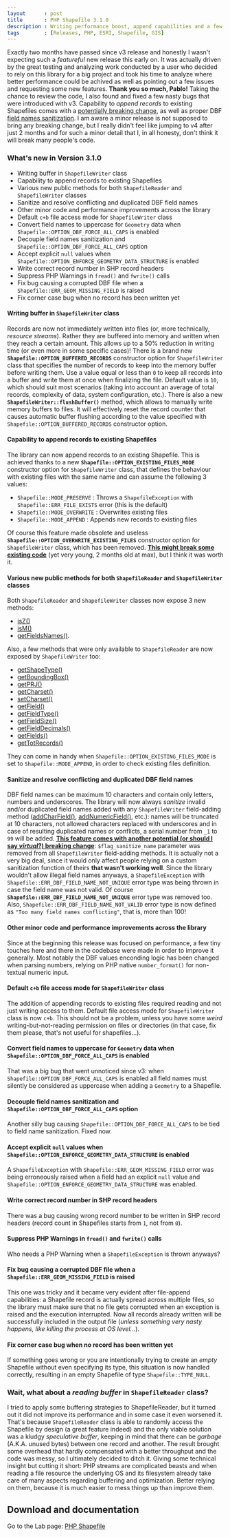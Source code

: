 ```yaml
---
layout      : post
title       : PHP Shapefile 3.1.0
description : Writing performance boost, append capabilities and a few bugfixes
tags        : [Releases, PHP, ESRI, Shapefile, GIS]
---
```



Exactly two months have passed since v3 release and honestly I wasn't expecting such a *featureful* new release this early on. It was actually driven by the great testing and analyzing work conducted by a user who decided to rely on this library for a big project and took his time to analyze where better performance could be achived as well as pointing out a few issues and requesting some new features. **Thank you so much, Pablo!**
Taking the chance to review the code, I also found and fixed a few nasty bugs that were introduced with v3.
Capability to *append records* to existing Shapefiles comes with a [potentially breaking change](#capability-to-append-records-to-existing-shapefiles), as well as proper DBF [field names sanitization](#sanitize-and-resolve-conflicting-and-duplicated-dbf-field-names). I am aware a minor release is not supposed to bring any breaking change, but I really didn't feel like jumping to v4 after just 2 months and for such a minor detail that I, in all honesty, don't think it will break many people's code.


### What's new in Version 3.1.0
- Writing buffer in `ShapefileWriter` class
- Capability to append records to existing Shapefiles
- Various new public methods for both `ShapefileReader` and `ShapefileWriter` classes
- Sanitize and resolve conflicting and duplicated DBF field names
- Other minor code and performance improvements across the library
- Default `c+b` file access mode for `ShapefileWriter` class
- Convert field names to uppercase for `Geometry` data when `Shapefile::OPTION_DBF_FORCE_ALL_CAPS` is enabled
- Decouple field names sanitization and `Shapefile::OPTION_DBF_FORCE_ALL_CAPS` option
- Accept explicit `null` values when `Shapefile::OPTION_ENFORCE_GEOMETRY_DATA_STRUCTURE` is enabled
- Write correct record number in SHP record headers
- Suppress PHP Warnings in `fread()` and `fwrite()` calls
- Fix bug causing a corrupted DBF file when a `Shapefile::ERR_GEOM_MISSING_FIELD` is raised
- Fix corner case bug when no record has been written yet


#### Writing buffer in `ShapefileWriter` class
Records are now not immediately written into files (or, more technically, *resource streams*). Rather they are buffered into memory and written when they reach a certain amount. This allows up to a 50% reduction in writing time (or even more in some specific cases)!
There is a brand new **`Shapefile::OPTION_BUFFERED_RECORDS`** constructor option for `ShapefileWriter` class that specifies the number of records to keep into the memory buffer before writing them. Use a value equal or less than `0` to keep all records into a buffer and write them at once when finalizing the file. Default value is `10`, which should suit most scenarios (taking into account an average of total records, complexity of data, system configuration, etc.).
There is also a new **`ShapefileWriter::flushBuffer()`** method, which allows to manually write memory buffers to files. It will effectively reset the record counter that causes automatic buffer flushing according to the value specified with `Shapefile::OPTION_BUFFERED_RECORDS` constructor option.


#### Capability to append records to existing Shapefiles
The library can now append records to an existing Shapefile. This is achieved thanks to a new **`Shapefile::OPTION_EXISTING_FILES_MODE`** constructor option for `ShapefileWriter` class, that defines the behaviour with existing files with the same name and can assume the following 3 values:
- `Shapefile::MODE_PRESERVE` : Throws a `ShapefileException` with `Shapefile::ERR_FILE_EXISTS` error (this is the default)
- `Shapefile::MODE_OVERWRITE` : Overwrites existing files
- `Shapefile::MODE_APPEND` : Appends new records to existing files

Of course this feature made obsolete and useless **`Shapefile::OPTION_OVERWRITE_EXISTING_FILES`** constructor option for `ShapefileWriter` class, which has been removed. <u><b>This might break some existing code</b></u> (yet very young, 2 months old at max), but I think it was worth it.


#### Various new public methods for both `ShapefileReader` and `ShapefileWriter` classes
Both `ShapefileReader` and `ShapefileWriter` classes now expose 3 new methods:
- [isZ()](/labs/php-shapefile/#shapefileisz)
- [isM()](/labs/php-shapefile/#shapefileism)
- [getFieldsNames()](/labs/php-shapefile/#shapefilegetfieldsnames).

Also, a few methods that were only available to `ShapefileReader` are now exposed by `ShapefileWriter` too:
- [getShapeType()](/labs/php-shapefile/#shapefilegetshapetype)
- [getBoundingBox()](/labs/php-shapefile/#shapefilegetboundingbox)
- [getPRJ()](/labs/php-shapefile/#shapefilegetprj)
- [getCharset()](/labs/php-shapefile/#shapefilegetcharset)
- [setCharset()](/labs/php-shapefile/#shapefilesetcharset)
- [getField()](/labs/php-shapefile/#shapefilegetfield)
- [getFieldType()](/labs/php-shapefile/#shapefilegetfieldtype)
- [getFieldSize()](/labs/php-shapefile/#shapefilegetfieldsize)
- [getFieldDecimals()](/labs/php-shapefile/#shapefilegetfielddecimals)
- [getFields()](/labs/php-shapefile/#shapefilegetfields)
- [getTotRecords()](/labs/php-shapefile/#shapefilegettotrecords)

They can come in handy when `Shapefile::OPTION_EXISTING_FILES_MODE` is set to `Shapefile::MODE_APPEND`, in order to check existing files definition.


#### Sanitize and resolve conflicting and duplicated DBF field names
DBF field names can be maximum 10 characters and contain only letters, numbers and underscores.
The library will now always *sanitize* invalid and/or duplicated field names added with any `ShapefileWriter` field-adding method ([addCharField()](/labs/php-shapefile/#shapefilewriteraddcharfield), [addNumericField()](/labs/php-shapefile/#shapefilewriteraddnumericfield), etc.): names will be truncated at 10 characters, not allowed characters replaced with underscores and in case of resulting duplicated names or conflicts, a serial number from `_1` to `99` will be added.
<u><b>This feature comes with another potential (or should I say <i>virtual</i>?) breaking change</b></u>: `$flag_sanitize_name` parameter was removed from all `ShapefileWriter` field-adding methods. It is actually not a very big deal, since it would only affect people relying on a custom sanitization function of theirs **that wasn't working well**. Since the library wouldn't allow illegal field names anyways, a `ShapefileException` with `Shapefile::ERR_DBF_FIELD_NAME_NOT_UNIQUE` error type was being thrown in case the field name was not valid.
Of course **`Shapefile::ERR_DBF_FIELD_NAME_NOT_UNIQUE`** error type was removed too.
Also, `Shapefile::ERR_DBF_FIELD_NAME_NOT_VALID` error type is now defined as `"Too many field names conflicting"`, that is, more than 100!


#### Other minor code and performance improvements across the library
Since at the beginning this release was focused on performance, a few tiny touches here and there in the codebase were made in order to improve it generally. Most notably the DBF values enconding logic has been changed when parsing numbers, relying on PHP native `number_format()` for non-textual numeric input.


#### Default `c+b` file access mode for `ShapefileWriter` class
The addition of appending records to existing files required reading and not just writing access to them. Default file access mode for `ShapefileWriter` class is now `c+b`. This should not be a problem, unless you have some *weird* writing-but-not-reading permission on files or directories (in that case, fix them please, that's not useful for shapefiles...).


#### Convert field names to uppercase for `Geometry` data when `Shapefile::OPTION_DBF_FORCE_ALL_CAPS` is enabled
That was a big bug that went unnoticed since v3: when `Shapefile::OPTION_DBF_FORCE_ALL_CAPS` is enabled all field names must silently be considered as uppercase when adding a `Geometry` to a Shapefile.


#### Decouple field names sanitization and `Shapefile::OPTION_DBF_FORCE_ALL_CAPS` option
Another silly bug causing `Shapefile::OPTION_DBF_FORCE_ALL_CAPS` to be tied to field name sanitization. Fixed now.


#### Accept explicit `null` values when `Shapefile::OPTION_ENFORCE_GEOMETRY_DATA_STRUCTURE` is enabled
A `ShapefileException` with `Shapefile::ERR_GEOM_MISSING_FIELD` error was being erroneously raised when a field had an explicit `null` value and `Shapefile::OPTION_ENFORCE_GEOMETRY_DATA_STRUCTURE` was enabled.


#### Write correct record number in SHP record headers
There was a bug causing wrong record number to be written in SHP record headers (record count in Shapefiles starts from `1`, not from `0`).


#### Suppress PHP Warnings in `fread()` and `fwrite()` calls
Who needs a PHP Warning when a `ShapefileException` is thrown anyways?


#### Fix bug causing a corrupted DBF file when a `Shapefile::ERR_GEOM_MISSING_FIELD` is raised
This one was tricky and it became very evident after file-append capabilities: a Shapefile record is actually spread across multiple files, so the library must make sure that no file gets corrupted when an exception is raised and the execution interrupted. Now all records already written will be successfully included in the output file (*unless something very nasty happens, like killing the process at OS level...*).


#### Fix corner case bug when no record has been written yet
If something goes wrong or you are intentionally trying to create an *empty* Shapefile without even specifying its type, this situation is now handled correctly, resulting in an empty Shapefile of type `Shapefile::TYPE_NULL`.



### Wait, what about a *reading buffer* in `ShapefileReader` class?
I tried to apply some buffering strategies to ShapefileReader, but it turned out it did not improve its performance and in some case it even worsened it.
That's because `ShapefileReader` class is able to randomly access the Shapefile by design (a great feature indeed) and the only viable solution was a kludgy *speculative buffer*, keeping in mind that there can be *garbage* (A.K.A. unused bytes) between one record and another.
The result brought some overhead that hardly compensated with a better throughput and the code was messy, so I ultimately decided to ditch it.
Giving some technical insight but cutting it short: PHP streams are complicated beasts and when reading a file resource the underlying OS and its filesystem already take care of many aspects regarding buffering and optimization. Better relying on them, because it is much easier to mess things up than improve them.


  
## Download and documentation

Go to the Lab page: [PHP Shapefile](/labs/php-shapefile/)
